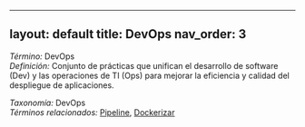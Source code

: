 
---
layout: default
title: DevOps
nav_order: 3
---

*Término:* DevOps  
*Definición:* Conjunto de prácticas que unifican el desarrollo de software (Dev) y las operaciones de TI (Ops) para mejorar la eficiencia y calidad del despliegue de aplicaciones.

*Taxonomía:* DevOps  
*Términos relacionados:* [Pipeline](https://maleniski.github.io/diccionario-angl-tec-mx/docs/alfabeticamente/P/pipeline/), [Dockerizar](https://maleniski.github.io/diccionario-angl-tec-mx/docs/alfabeticamente/D/dockerizar/)
